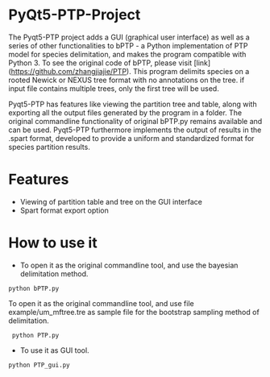 # PyQt5-PTP-Project
The Pyqt5-PTP project adds a GUI (graphical user interface) as well as a series of other functionalities to bPTP - a Python implementation of PTP model for species delimitation, and makes the program compatible with Python 3. To see the original code of bPTP, please visit [link] (https://github.com/zhangjiajie/PTP).
This program delimits species on a rooted Newick or NEXUS tree format with no annotations on the tree. if input file contains multiple trees, only the first tree will be used.

Pyqt5-PTP has features like viewing the partition tree and table, along with exporting all the output files generated by the program in a folder. The original commandline functionality of original bPTP.py remains available and can be used.
Pyqt5-PTP furthermore implements the output of results in the .spart format, developed to provide a uniform and standardized format for species partition results.


# Features

* Viewing of partition table and tree on the GUI interface
* Spart format export option


# How to use it

* To open it as the original commandline tool, and use the bayesian delimitation method.  

```
python bPTP.py
```
To open it as the original commandline tool, and use file example/um_mftree.tre as sample file for the bootstrap sampling method of delimitation.
```
 python PTP.py

 ```

* To use it as GUI tool.

```
python PTP_gui.py

```
